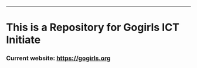 *******************
# This is a Repository for Gogirls ICT Initiate
### Current website: https://gogirls.org